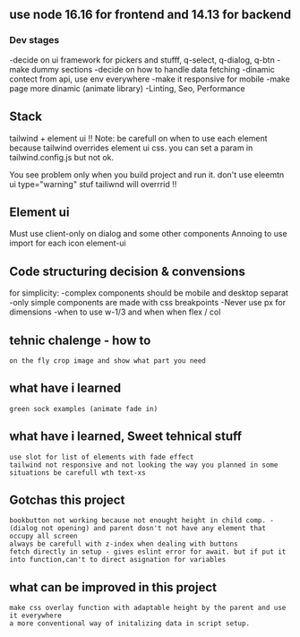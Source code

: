 ## use node 16.16 for frontend and 14.13 for backend
### Dev stages
-decide on ui framework for pickers and stufff, q-select, q-dialog, q-btn
-make dummy sections
-decide on how to handle data fetching
-dinamic contect from api, use env everywhere 
-make it responsive for mobile
-make page more dinamic (animate library)
-Linting, Seo, Performance

## Stack
tailwind + element ui 
!! Note: be carefull on when to use each element because tailwind overrides element ui css.
you can set a param in tailwind.config.js but not ok.

You see problem only when you build project and run it.
    don't use eleemtn ui type="warning" stuf tailiwnd will overrrid !!

## Element ui 
Must use client-only on dialog and some other components
Annoing to use import for each icon element-ui 


## Code structuring decision & convensions
for simplicity:
-complex components should be mobile and desktop separat
-only simple components are made with css breakpoints 
-Never use px for dimensions
-when to use w-1/3 and when when flex / col

## tehnic chalenge - how to
    on the fly crop image and show what part you need

## what have i learned
    green sock examples (animate fade in)

## what have i learned, Sweet tehnical stuff
    use slot for list of elements with fade effect
    tailwind not responsive and not looking the way you planned in some situations be carefull wth text-xs

## Gotchas this project
    bookbutton not working because not enought height in child comp. - (dialog not opening) and parent dosn't not have any element that occupy all screen
    always be carefull with z-index when dealing with buttons
    fetch directly in setup - gives eslint error for await. but if put it into function,can't to direct asignation for variables

## what can be improved in this project
    make css overlay function with adaptable height by the parent and use it everywhere
    a more conventional way of initalizing data in script setup.


